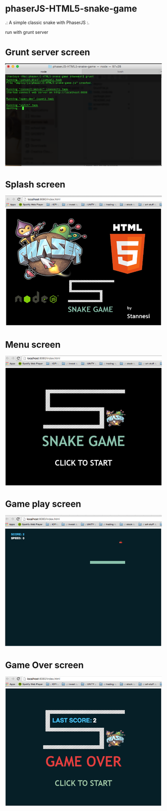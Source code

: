 # phaserJS-HTML5-snake-game 

.: A simple classic snake with PhaserJS :.

run with grunt server

# Grunt server screen
<img border="0" width="624" id="Picture 1" src="https://github.com/stannesi/phaserJS-HTML5-snake-game/blob/master/screenshots/grunt-screen.png" />

# Splash screen
<img border="0" width="624" id="Picture 1" src="https://github.com/stannesi/phaserJS-HTML5-snake-game/blob/master/screenshots/splash.png" />

# Menu screen
<img border="0" width="624" id="Picture 1" src="https://github.com/stannesi/phaserJS-HTML5-snake-game/blob/master/screenshots/menu-screen.png" />

# Game play screen
<img border="0" width="624" id="Picture 1" src="https://github.com/stannesi/phaserJS-HTML5-snake-game/blob/master/screenshots/main-game.png" />

# Game Over screen
<img border="0" width="624" id="Picture 1" src="https://github.com/stannesi/phaserJS-HTML5-snake-game/blob/master/screenshots/game-over.png" />


